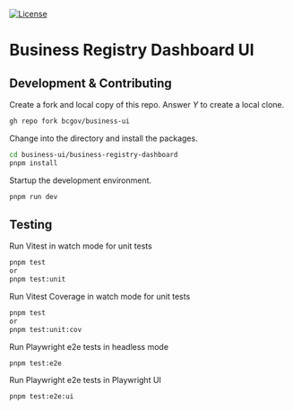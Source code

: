 [![License](https://img.shields.io/badge/License-BSD%203%20Clause-blue.svg)](LICENSE)

# Business Registry Dashboard UI

## Development & Contributing

Create a fork and local copy of this repo. Answer _Y_ to create a local clone.
```bash
gh repo fork bcgov/business-ui
```

Change into the directory and install the packages.
```bash
cd business-ui/business-registry-dashboard
pnpm install
```

Startup the development environment.
```bash
pnpm run dev
```

## Testing

Run Vitest in watch mode for unit tests
```bash
pnpm test
or
pnpm test:unit
```

Run Vitest Coverage in watch mode for unit tests
```bash
pnpm test
or
pnpm test:unit:cov
```

Run Playwright e2e tests in headless mode
```bash
pnpm test:e2e
```

Run Playwright e2e tests in Playwright UI
```bash
pnpm test:e2e:ui
```
